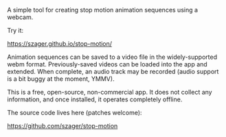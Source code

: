 A simple tool for creating stop motion animation sequences using a webcam.

Try it:

https://szager.github.io/stop-motion/

Animation sequences can be saved to a video file in the widely-supported webm format.  Previously-saved videos can be loaded into the app and extended. When complete, an audio track may be recorded (audio support is a bit buggy at the moment, YMMV).

This is a free, open-source, non-commercial app.  It does not collect any information, and once installed, it operates completely offline.

The source code lives here (patches welcome):

https://github.com/szager/stop-motion
